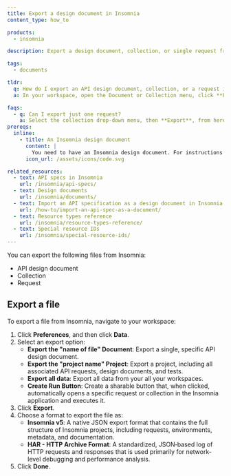 ```yaml
---
title: Export a design document in Insomnia
content_type: how_to

products:
  - insomnia

description: Export a design document, collection, or single request from Insomnia.

tags:
  - documents

tldr:
  q: How do I export an API design document, collection, or a request in Insomnia?
  a: In your workspace, open the Document or Collection menu, click **Preferences → Data**, select the target format and scope, and then export the file.

faqs:
  - q: Can I export just one request?
    a: Select the collection drop-down menu, then **Export**, from here you can select an individual request.
prereqs:
  inline:
    - title: An Insomnia design document
      content: |
        You need to have an Insomnia design document. For instructions on creating one see [Create a design document](/how-to/create-a-design-document/)
      icon_url: /assets/icons/code.svg

related_resources:
  - text: API specs in Insomnia
    url: /insomnia/api-specs/
  - text: Design documents
    url: /insomnia/documents/
  - text: Import an API specification as a design document in Insomnia
    url: /how-to/import-an-api-spec-as-a-document/
  - text: Resource types reference
    url: /insomnia/resource-types-reference/   
  - text: Special resource IDs
    url: /insomnia/special-resource-ids/    
---
```

You can export the following files from Insomnia:
- API design document
- Collection
- Request

## Export a file

To export a file from Insomnia, navigate to your workspace:
1. Click **Preferences**, and then click **Data**.
2. Select an export option:
    - **Export the "name of file" Document**: Export a single, specific API design document.
    - **Export the "project name" Project**: Export a project, including all associated API requests, design documents, and tests.
    - **Export all data**: Export all data from your all your workspaces.
    - **Create Run Button**: Create a sharable button that, when clicked, automatically opens a specific request or collection in the Insomnia application and executes it.
3. Click **Export**.
4. Choose a format to export the file as:
    - **Insomnia v5**: A native JSON export format that contains the full structure of Insomnia projects, including requests, environments, metadata, and documentation.
    - **HAR - HTTP Archive Format**: A standardized, JSON‑based log of HTTP requests and responses that is used primarily for network-level debugging and performance analysis. 
5. Click **Done**.
